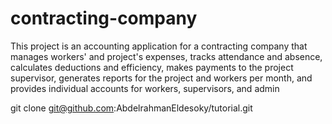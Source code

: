 # contracting-company
This project is an accounting application for a contracting company that manages workers' and project's expenses, tracks attendance and absence, calculates deductions and efficiency, makes payments to the project supervisor, generates reports for the project and workers per month, and provides individual accounts for workers, supervisors, and admin

git clone git@github.com:AbdelrahmanEldesoky/tutorial.git
